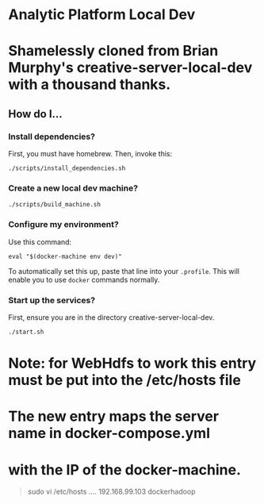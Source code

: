 # Analytic Platform Local Dev

# Shamelessly cloned from Brian Murphy's creative-server-local-dev with a thousand thanks.

## How do I...

### Install dependencies?

First, you must have homebrew. Then, invoke this:

    ./scripts/install_dependencies.sh

### Create a new local dev machine?

    ./scripts/build_machine.sh

### Configure my environment?

Use this command:

    eval "$(docker-machine env dev)"

To automatically set this up, paste that line into your `.profile`. This will enable you to use `docker`
commands normally.

### Start up the services?

First, ensure you are in the directory creative-server-local-dev.

    ./start.sh
    
# Note: for WebHdfs to work this entry must be put into the /etc/hosts file
# The new entry maps the server name in docker-compose.yml
# with the IP of the docker-machine.

> sudo vi /etc/hosts
....
192.168.99.103  dockerhadoop 

